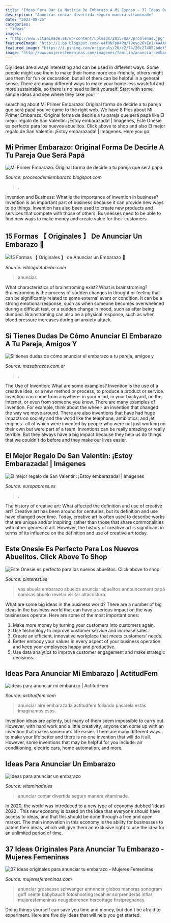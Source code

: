 ```yaml
---
title: "Ideas Para Dar La Noticia De Embarazo A Mi Esposo ~ 37 Ideas Originales Para Anunciar Tu Embarazo"
description: "Anunciar contar divertida seguro manera vitaminade"
date: "2023-08-25"
categories:
- "ideas"
images:
- "http://www.vitaminade.es/wp-content/uploads/2015/02/3problemas.jpg"
featuredImage: "http://1.bp.blogspot.com/-e4f0NFpW4PQ/T9eyo26YEoI/AAAAAAAAAEk/nVGYx5ToVdI/s1600/DSCF5857.JPG"
featured_image: "https://i.pinimg.com/originals/20/c2/74/20c274852bdef551442a15a0bcf50bac.jpg"
image: "http://www.mujeresfemeninas.com/imagenes/familia/anunciar-embarazo-globos.jpg"
---
```



Diy ideas are always interesting and can be used in different ways. Some people might use them to make their home more eco-friendly, others might use them for fun or decoration, but all of them can be helpful in a general sense. There are many different ways to make your home less wasteful and more sustainable, so there is no need to limit yourself. Start with some simple ideas and see where they take you!

	

		
searching about Mi Primer Embarazo: Original forma de decirle a tu pareja que será papá you've came to the right web. We have 8 Pics about Mi Primer Embarazo: Original forma de decirle a tu pareja que será papá like El mejor regalo de San Valentín: ¡Estoy embarazada! | Imágenes, Este Onesie es perfecto para los nuevos abuelitos. Click above to shop and also El mejor regalo de San Valentín: ¡Estoy embarazada! | Imágenes. Here you go:
		
    
## Mi Primer Embarazo: Original Forma De Decirle A Tu Pareja Que Será Papá

<img loading=lazy src="http://1.bp.blogspot.com/-e4f0NFpW4PQ/T9eyo26YEoI/AAAAAAAAAEk/nVGYx5ToVdI/s1600/DSCF5857.JPG" onerror="this.onerror=null;this.src='https://tse1.mm.bing.net/th?id=OIP.lg0j1MahfP2xT4pyEQHTNwHaFj&amp;pid=15.1';" alt="Mi Primer Embarazo: Original forma de decirle a tu pareja que será papá">

_Source: procesodemiembarazo.blogspot.com_

>. 

	

Invention and Business: What is the importance of invention in business?
Invention is an important part of business because it can provide new ways to do things. Invention has also been used to create new products and services that compete with those of others. Businesses need to be able to find new ways to make money and create value for their customers.

    
## 15 Formas 【 Originales 】 De Anunciar Un Embarazo 🥇

<img loading=lazy src="https://www.elblogdetubebe.com/wp-content/uploads/2019/04/imagenes-de-sorpresa-de-embarazo-600x330.jpg" onerror="this.onerror=null;this.src='https://tse2.mm.bing.net/th?id=OIP.aNLPODjLj8_cg6FlWM_0EQHaEE&amp;pid=15.1';" alt="15 Formas 【 Originales 】 de Anunciar un Embarazo 🥇">

_Source: elblogdetubebe.com_

>anunciar. 

	

What characteristics of brainstroming exist?
What is brainstroming? Brainstroming is the process of sudden changes in thought or feeling that can be significantly related to some external event or condition. It can be a strong emotional response, such as when someone becomes overwhelmed during a difficult test, or a sudden change in mood, such as after being dumped. Brainstroming can also be a physical response, such as when blood pressure increases during an anxiety attack.

    
## Si Tienes Dudas De Cómo Anunciar El Embarazo A Tu Pareja, Amigos Y

<img loading=lazy src="https://www.masabrazos.com.ar/on/demandware.static/-/Sites-MasAbrazos_AR-Library/default/dwc74cdc53/images/articles/anunciar-segundo-bebe.jpg" onerror="this.onerror=null;this.src='https://tse2.mm.bing.net/th?id=OIP.3DM4lGpBj9BEpRRebL3rNAAAAA&amp;pid=15.1';" alt="Si tienes dudas de cómo anunciar el embarazo a tu pareja, amigos y">

_Source: masabrazos.com.ar_

>. 

	

The Use of Invention: What are some examples?
Invention is the use of a creative idea, or a new method or process, to produce a product or service. Invention can come from anywhere: in your mind, in your backyard, on the internet, or even from someone you know. 
There are many examples of invention. For example, think about the wheel- an invention that changed the way we move around. There are also inventions that have had huge impacts on society and the world like the telephone, antibiotics, and jet engines- all of which were invented by people who were not just working on their own but were part of a team. 
Inventions can be really amazing or really terrible. But they always have a big impact because they help us do things that we couldn't do before and they make our lives easier.

    
## El Mejor Regalo De San Valentín: ¡Estoy Embarazada! | Imágenes

<img loading=lazy src="http://img.europapress.es/fotoweb/fotonoticia_20160211125232_800.jpg" onerror="this.onerror=null;this.src='https://tse1.mm.bing.net/th?id=OIP.lp-6YfNNnpvm4AJKpHT_LwHaEK&amp;pid=15.1';" alt="El mejor regalo de San Valentín: ¡Estoy embarazada! | Imágenes">

_Source: europapress.es_

>. 

	

The history of creative art: What affected the definition and use of creative art?
Creative art has been around for centuries, but its definition and use have changed over time. Today, creative art is often used to describe works that are unique and/or inspiring, rather than those that share commonalities with other genres of art. However, the history of creative art is significant in terms of its influence on the definition and use of creative art today.

    
## Este Onesie Es Perfecto Para Los Nuevos Abuelitos. Click Above To Shop

<img loading=lazy src="https://i.pinimg.com/originals/20/c2/74/20c274852bdef551442a15a0bcf50bac.jpg" onerror="this.onerror=null;this.src='https://tse2.mm.bing.net/th?id=OIP.QA-RTcyrcjX_rJIrKMXQoQHaLT&amp;pid=15.1';" alt="Este Onesie es perfecto para los nuevos abuelitos. Click above to shop">

_Source: pinterest.es_

>vas abuela embarazo abuelos anunciar abuelitos announcement papá camisas abuelo revelar visitar altacostura. 

	

What are some big ideas in the business world?
There are a number of big ideas in the business world that can have a serious impact on the way businesses operate. Here are some of the most important ones: 
1. Make more money by turning your customers into customers again.
2. Use technology to improve customer service and increase sales.
3. Create an efficient, innovative workplace that meets customers' needs.
4. Better embody your values in every aspect of your business operation and keep your employees happy and productive.
5. Use data analytics to improve customer engagement and make strategic decisions.

    
## Ideas Para Anunciar Mi Embarazo | ActitudFem

<img loading=lazy src="https://cdn2.actitudfem.com/media/files/styles/large/public/images/2014/02/nina680.jpg" onerror="this.onerror=null;this.src='https://tse2.mm.bing.net/th?id=OIP.he_zQ6P498-6JY6Nb5y5iQHaFk&amp;pid=15.1';" alt="ideas para anunciar mi embarazo | ActitudFem">

_Source: actitudfem.com_

>anunciar aire embarazada actitudfem follando pasarela estás imaginamos esos. 

	

Invention ideas are aplenty, but many of them seem impossible to carry out. However, with hard work and a little creativity, anyone can come up with an invention that makes someone’s life easier. There are many different ways to make your life better and there is no one invention that will do it all. However, some inventions that may be helpful for you include: air conditioning, electric cars, home automation, and more.

    
## Ideas Para Anunciar Un Embarazo

<img loading=lazy src="http://www.vitaminade.es/wp-content/uploads/2015/02/3problemas.jpg" onerror="this.onerror=null;this.src='https://tse4.mm.bing.net/th?id=OIP.t90nfPijNgJ-PdHmSxo0YAHaEq&amp;pid=15.1';" alt="Ideas para anunciar un embarazo">

_Source: vitaminade.es_

>anunciar contar divertida seguro manera vitaminade. 

	

In 2020, the world was introduced to a new type of economy dubbed 'ideas 2022'. This new economy is based on the idea that everyone should have access to ideas, and that this should be done through a free and open market. The main innovation in this economy is the ability for businesses to patent their ideas, which will give them an exclusive right to use the idea for an unlimited period of time.

    
## 37 Ideas Originales Para Anunciar Tu Embarazo - Mujeres Femeninas

<img loading=lazy src="http://www.mujeresfemeninas.com/imagenes/familia/anunciar-embarazo-globos.jpg" onerror="this.onerror=null;this.src='https://tse1.mm.bing.net/th?id=OIP.Rg8YxNgOn50sxRjBcg4XjAHaJ1&amp;pid=15.1';" alt="37 ideas originales para anunciar tu embarazo - Mujeres Femeninas">

_Source: mujeresfemeninas.com_

>anunciar grossesse schwanger annoncer globos maneras sonogram guff veinte babybauch fotoshooting lecahier sorprenderás inflar mujeresfemeninas neugeborenen hercottage firstpregnancy. 

	

Doing things yourself can save you time and money, but don't be afraid to experiment. Here are five diy ideas that will help you get started.

